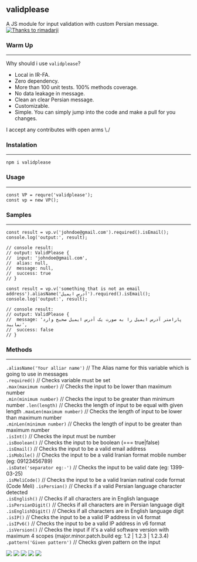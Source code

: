validplease
------------
A JS module for input validation with custom Persian message.
[![Thanks to rimadarji](https://cdn.dribbble.com/users/2129809/screenshots/4788950/validate1.png "Thanks to rimadarji")](https://dribbble.com/rimadarji "Thanks to rimadarji")



### Warm Up
------------
Why should i use `validplease`?
 - Local in IR-FA.
 - Zero dependency.
 - More than 100 unit tests. 100% methods coverage.
 - No data leakage in message.
 - Clean an clear Persian message.
 - Customizable.
 - Simple. You can simply jump into the code and make a pull for you changes.

I accept any contributes with open arms \\./

### Instalation
------------
 ```
npm i validplease
 ```

### Usage
------------
 ```
 const VP = requre('validplease');
 const vp = new VP();
 ```

### Samples
------------
```
const result = vp.v('johndoe@gmail.com').required().isEmail();
console.log('output:', result);

// console result:
// output: ValidPlease {
//  input: 'johndoe@gmail.com',
//  alias: null,
//  message: null,
//  success: true
// }
 ```

```
const result = vp.v('something that is not an email address').aliasName('آدرس ایمیل').required().isEmail();
console.log('output:', result);

// console result:
// output: ValidPlease {
//  message: 'پارامتر آدرس ایمیل را به صورت یک آدرس ایمیل صحیح وارد نمایید',
//  success: false
// }
```


### Methods
------------

```.aliasName('Your alliar name')```        // The Alias name for this variable which is going to use in messages  
```.required()```                           // Checks variable must be set  
```.max(maximum number)```                  // Checks the input to be lower than maximum number  
```.min(minimum number)```                  // Checks the input to be greater than minimum number 
```.len(length)```                          // Checks the length of input to be equal with given length
```.maxLen(maximum number)```               // Checks the length of input to be lower than maximum number  
```.minLen(minimum number)```               // Checks the length of input to be greater than maximum number  
```.isInt()```                              // Checks the input must be number  
```.isBoolean()```                          // Checks the input to be boolean (=== true|false)  
```.isEmail()```                            // Checks the input to be a valid email address  
```.isMobile()```                           // Checks the input to be a valid Iranian format mobile number (eg: 09123456789)  
```.isDate('separator eg:-')```             // Checks the input to be valid date (eg: 1399-03-25)  
```.isMeliCode()```                         // Checks the input to be a valid Iranian natinal code format (Code Meli) 
```.isPersian()```                          // Checks if a valid Persian language character detected  
```.isEnglish()```                          // Checks if all characters are in English language  
```.isPersianDigit()```                     // Checks if all characters are in Persian language digit  
```.isEnglishDigit()```                     // Checks if all characters are in English language digit  
```.isIP()```                               // Checks the input to be a valid IP address in v4 format  
```.isIPv6()```                             // Checks the input to be a valid IP address in v6 format  
```.isVersion()```                          // Checks the input if it's a valid software version with maximum 4 scopes (major.minor.patch.build eg: 1.2 | 1.2.3 | 1.2.3.4)  
```.pattern('Given pattern')```             // Checks given pattern on the input    


![](https://img.shields.io/github/stars/amindotb/validplease.svg) ![](https://img.shields.io/github/forks/amindotb/validplease.svg) ![](https://img.shields.io/github/tag/amindotb/validplease.svg) ![](https://img.shields.io/github/release/amindotb/validplease.svg) ![](https://img.shields.io/github/issues/amindotb/validplease.svg)